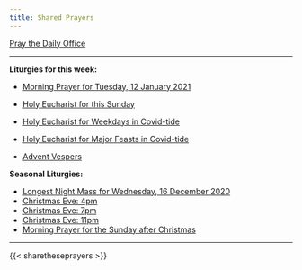 ```yaml
---
title: Shared Prayers
---
```


[Pray the Daily Office](daily/)

-------------

**Liturgies for this week:**

- [Morning Prayer for Tuesday, 12 January 2021](archive/2021/mp-epiphany-20210112)

- [Holy Eucharist for this Sunday](archive/he-current)
- [Holy Eucharist for Weekdays in Covid-tide](archive/he-covid-weekday)
- [Holy Eucharist for Major Feasts in Covid-tide](archive/he-covid-feasts)
- [Advent Vespers](archive/2020/advent-vespers)

**Seasonal Liturgies:**
- [Longest Night Mass for Wednesday, 16 December 2020](holidays/advent2020/longestnight-covid)
- [Christmas Eve: 4pm](holidays/advent2020/xmaseve1600-covid)
- [Christmas Eve: 7pm](holidays/advent2020/xmaseve1900-covid)
- [Christmas Eve: 11pm](holidays/advent2020/xmaseve2300-covid)
- [Morning Prayer for the Sunday after Christmas](holidays/advent2020/xmassun1-mp-covid)
------------

{{< sharetheseprayers >}}
